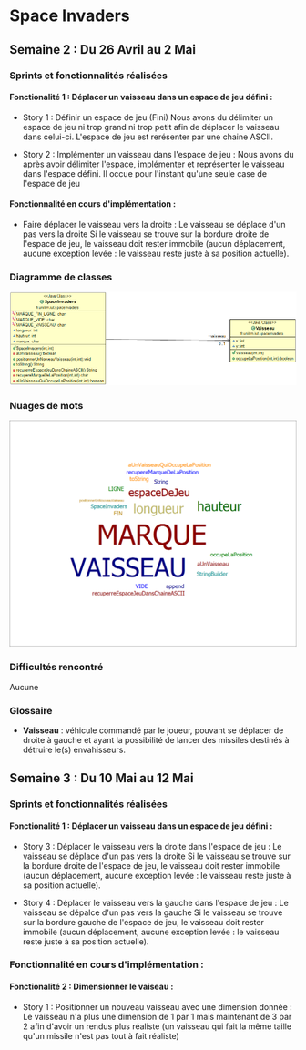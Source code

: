 # Space Invaders

## Semaine 2 : Du 26 Avril au 2 Mai 
### Sprints et fonctionnalités réalisées 

 #### Fonctionalité 1 : Déplacer un vaisseau dans un espace de jeu défini : 

   - Story 1 : Définir un espace de jeu (Fini) 
        Nous avons du délimiter un espace de jeu ni trop grand ni trop petit afin de déplacer le vaisseau dans celui-ci.
        L'espace de jeu est rerésenter par une chaine ASCII. 
        
   - Story 2 : Implémenter un vaisseau dans l'espace de jeu : 
        Nous avons du après avoir délimiter l'espace, implémenter et représenter le vaisseau dans l'espace défini. 
        Il occue pour l'instant qu'une seule case de l'espace de jeu 

#### Fonctionnalité en cours d'implémentation :
  
  - Faire déplacer le vaisseau vers la droite :
        Le vaisseau se déplace d'un pas vers la droite 
        Si le vaisseau se trouve sur la bordure droite de l'espace de jeu, le vaisseau doit rester immobile (aucun déplacement, aucune exception levée : le vaisseau reste juste à sa position actuelle).
        
       
       
### Diagramme de classes 
![Diagrammes de classes de la semaine 2](./Images/Diagramme_classe_1.png)



### Nuages de mots 
![Nuage de mots de la semaine 2](./Images/NuageDeMots.png)

### Difficultés rencontré 
Aucune 

### Glossaire 
* **Vaisseau** :  véhicule commandé par le joueur, pouvant se déplacer de droite à gauche et ayant la possibilité de lancer des missiles destinés à détruire le(s) envahisseurs.
        

## Semaine 3 : Du 10 Mai au 12 Mai ##

### Sprints et fonctionnalités réalisées 
     
   #### Fonctionalité 1 : Déplacer un vaisseau dans un espace de jeu défini : 
     
   - Story 3 : Déplacer le vaisseau vers la droite dans l'espace de jeu :
        Le vaisseau se déplace d'un pas vers la droite 
        Si le vaisseau se trouve sur la bordure droite de l'espace de jeu, le vaisseau doit rester immobile (aucun déplacement, aucune exception levée : le vaisseau reste juste à sa position actuelle).
        
   - Story 4 : Déplacer le vaisseau vers la gauche dans l'espace de jeu :
        Le vaisseau se dépalce d'un pas vers la gauche 
        Si le vaisseau se trouve sur la bordure gauche de l'espace de jeu, le vaisseau doit rester immobile (aucun déplacement, aucune exception levée : le vaisseau reste juste à sa position actuelle).
       
   ### Fonctionnalité en cours d'implémentation :
   
   #### Fonctionalité 2 : Dimensionner le vaiseau : 
   
   - Story 1 : Positionner un nouveau vaisseau avec une dimension donnée : 
        Le vaisseau n'a plus une dimension de 1 par 1 mais maintenant de 3 par 2 afin d'avoir un rendus plus réaliste (un vaisseau qui fait la même taille qu'un missile n'est pas tout à fait réaliste) 
        
        
        
        
        
        
        
        
        
        
